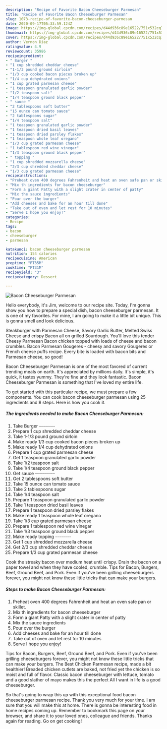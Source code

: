 ```yaml
---
description: "Recipe of Favorite Bacon Cheeseburger Parmesan"
title: "Recipe of Favorite Bacon Cheeseburger Parmesan"
slug: 1073-recipe-of-favorite-bacon-cheeseburger-parmesan
date: 2020-09-17T05:33:59.124Z
image: https://img-global.cpcdn.com/recipes/d44d936c89e16522/751x532cq70/bacon-cheeseburger-parmesan-recipe-main-photo.jpg
thumbnail: https://img-global.cpcdn.com/recipes/d44d936c89e16522/751x532cq70/bacon-cheeseburger-parmesan-recipe-main-photo.jpg
cover: https://img-global.cpcdn.com/recipes/d44d936c89e16522/751x532cq70/bacon-cheeseburger-parmesan-recipe-main-photo.jpg
author: Vernon Diaz
ratingvalue: 4.9
reviewcount: 35986
recipeingredient:
- " Burger "
- "1 cup shredded cheddar cheese"
- "1-1/3 pound ground sirloin"
- "1/3 cup cooked bacon pieces broken up"
- "1/4 cup dehydrated onions"
- "1 cup grated parmesan cheese"
- "1 teaspoon granulated garlic powder"
- "1/2 teaspoon salt"
- "1/4 teaspoon ground black pepper"
- " sauce "
- "2 tablespoons soft butter"
- "15 ounce can tomato sauce"
- "2 tablespoons sugar"
- "1/4 teaspoon salt"
- "1 teaspoon granulated garlic powder"
- "1 teaspoon dried basil leaves"
- "1 teaspoon dried parsley flakes"
- "1 teaspoon whole leaf oregano"
- "1/3 cup grated parmesan cheese"
- "1 tablespoon red wine vinegar"
- "1/3 teaspoon ground black pepper"
- " topping "
- "1 cup shredded mozzarella cheese"
- "2/3 cup shredded cheddar cheese"
- "1/3 cup grated parmesan cheese"
recipeinstructions:
- "Preheat oven 400 degrees Fahrenheit and heat an oven safe pan or skillet."
- "Mix th ingredients for bacon cheeseburger"
- "Form a giant Patty with a slight crater in center of patty"
- "Mix the sauce ingredients"
- "Pour over the burger"
- "Add cheeses and bake for an hour till done"
- "Take out of oven and let rest for 10 minutes"
- "Serve I hope you enjoy!"
categories:
- Recipe
tags:
- bacon
- cheeseburger
- parmesan

katakunci: bacon cheeseburger parmesan 
nutrition: 154 calories
recipecuisine: American
preptime: "PT35M"
cooktime: "PT31M"
recipeyield: "3"
recipecategory: Dessert

---
```



![Bacon Cheeseburger Parmesan](https://img-global.cpcdn.com/recipes/d44d936c89e16522/751x532cq70/bacon-cheeseburger-parmesan-recipe-main-photo.jpg)

Hello everybody, it's Jim, welcome to our recipe site. Today, I'm gonna show you how to prepare a special dish, bacon cheeseburger parmesan. It is one of my favorites. For mine, I am going to make it a little bit unique. This is gonna smell and look delicious.

Steakburger with Parmesan Cheese, Savory Garlic Butter, Melted Swiss Cheese and crispy Bacon all on grilled Sourdough. You&#39;ll love this tender Cheesy Parmesan Bacon chicken topped with loads of cheese and bacon crumbles. Bacon Parmesan Gougeres - cheesy and savory Gougeres or French cheese puffs recipe. Every bite is loaded with bacon bits and Parmesan cheese, so good!

Bacon Cheeseburger Parmesan is one of the most favored of current trending meals on earth. It's appreciated by millions daily. It's simple, it's quick, it tastes yummy. They're fine and they look fantastic. Bacon Cheeseburger Parmesan is something that I've loved my entire life.


To get started with this particular recipe, we must prepare a few components. You can cook bacon cheeseburger parmesan using 25 ingredients and 8 steps. Here is how you cook it.

<!--inarticleads1-->

##### The ingredients needed to make Bacon Cheeseburger Parmesan:

1. Take  Burger --------
1. Prepare 1 cup shredded cheddar cheese
1. Take 1-1/3 pound ground sirloin
1. Make ready 1/3 cup cooked bacon pieces broken up
1. Make ready 1/4 cup dehydrated onions
1. Prepare 1 cup grated parmesan cheese
1. Get 1 teaspoon granulated garlic powder
1. Take 1/2 teaspoon salt
1. Take 1/4 teaspoon ground black pepper
1. Get  sauce ----------
1. Get 2 tablespoons soft butter
1. Take 15 ounce can tomato sauce
1. Take 2 tablespoons sugar
1. Take 1/4 teaspoon salt
1. Prepare 1 teaspoon granulated garlic powder
1. Take 1 teaspoon dried basil leaves
1. Prepare 1 teaspoon dried parsley flakes
1. Make ready 1 teaspoon whole leaf oregano
1. Take 1/3 cup grated parmesan cheese
1. Prepare 1 tablespoon red wine vinegar
1. Take 1/3 teaspoon ground black pepper
1. Make ready  topping --------
1. Get 1 cup shredded mozzarella cheese
1. Get 2/3 cup shredded cheddar cheese
1. Prepare 1/3 cup grated parmesan cheese


Cook the streaky bacon over medium heat until crispy. Drain the bacon on a paper towel and when they have cooled, crumble. Tips for Bacon, Burgers, Beef, Ground Beef, and Pork. Even if you&#39;ve been grilling cheeseburgers forever, you might not know these little tricks that can make your burgers. 

<!--inarticleads2-->

##### Steps to make Bacon Cheeseburger Parmesan:

1. Preheat oven 400 degrees Fahrenheit and heat an oven safe pan or skillet.
1. Mix th ingredients for bacon cheeseburger
1. Form a giant Patty with a slight crater in center of patty
1. Mix the sauce ingredients
1. Pour over the burger
1. Add cheeses and bake for an hour till done
1. Take out of oven and let rest for 10 minutes
1. Serve I hope you enjoy!


Tips for Bacon, Burgers, Beef, Ground Beef, and Pork. Even if you&#39;ve been grilling cheeseburgers forever, you might not know these little tricks that can make your burgers. The Best Chicken Parmesan recipe, made a bit healthier! Breaded chicken cutlets are baked, not fried yet the chicken is so moist and full of flavor. Classic bacon cheeseburger with lettuce, tomato and a good slather of mayo makes this the perfect All I want in life is a good cheeseburger. 

So that's going to wrap this up with this exceptional food bacon cheeseburger parmesan recipe. Thank you very much for your time. I am sure that you will make this at home. There is gonna be interesting food in home recipes coming up. Remember to bookmark this page on your browser, and share it to your loved ones, colleague and friends. Thanks again for reading. Go on get cooking!
